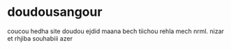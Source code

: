 # doudousangour
coucou hedha site doudou ejdid
maana bech tiichou rehla mech nrml.
nizar et rhjiba souhabiii
azer